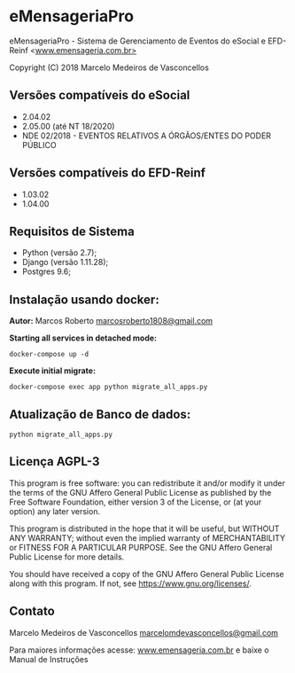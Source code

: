 # eMensageriaPro

eMensageriaPro - Sistema de Gerenciamento de Eventos do eSocial e EFD-Reinf <www.emensageria.com.br>

Copyright (C) 2018  Marcelo Medeiros de Vasconcellos

## Versões compatíveis do eSocial

- 2.04.02
- 2.05.00 (até NT 18/2020)
- NDE 02/2018 - EVENTOS RELATIVOS A ÓRGÃOS/ENTES DO PODER PÚBLICO

## Versões compatíveis do EFD-Reinf

- 1.03.02
- 1.04.00

## Requisitos de Sistema

- Python (versão 2.7);
- Django (versão 1.11.28);
- Postgres 9.6;

## Instalação usando docker:

__Autor:__ Marcos Roberto <marcosroberto1808@gmail.com>

__Starting all services in detached mode:__

`docker-compose up -d`

__Execute initial migrate:__

`docker-compose exec app python migrate_all_apps.py`

## Atualização de Banco de dados:

`python migrate_all_apps.py`

## Licença AGPL-3

This program is free software: you can redistribute it and/or modify
it under the terms of the GNU Affero General Public License as
published by the Free Software Foundation, either version 3 of the
License, or (at your option) any later version.

This program is distributed in the hope that it will be useful,
but WITHOUT ANY WARRANTY; without even the implied warranty of
MERCHANTABILITY or FITNESS FOR A PARTICULAR PURPOSE.  See the
GNU Affero General Public License for more details.

You should have received a copy of the GNU Affero General Public License
along with this program.  If not, see <https://www.gnu.org/licenses/>.

## Contato

Marcelo Medeiros de Vasconcellos <marcelomdevasconcellos@gmail.com>

Para maiores informações acesse: www.emensageria.com.br e baixe o Manual de Instruções


